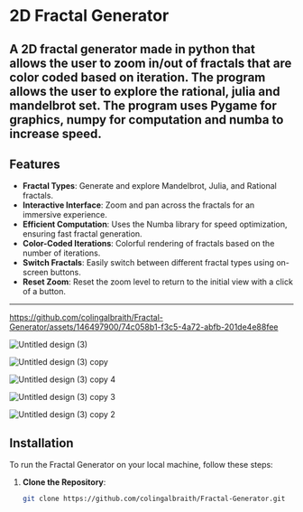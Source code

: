 # 2D Fractal Generator

A 2D fractal generator made in python that allows the user to zoom in/out of fractals that are color coded based on iteration. The program allows the user to explore
the rational, julia and mandelbrot set. The program uses Pygame for graphics, numpy for computation and numba to increase speed.
---
## Features

- **Fractal Types**: Generate and explore Mandelbrot, Julia, and Rational fractals.
- **Interactive Interface**: Zoom and pan across the fractals for an immersive experience.
- **Efficient Computation**: Uses the Numba library for speed optimization, ensuring fast fractal generation.
- **Color-Coded Iterations**: Colorful rendering of fractals based on the number of iterations.
- **Switch Fractals**: Easily switch between different fractal types using on-screen buttons.
- **Reset Zoom**: Reset the zoom level to return to the initial view with a click of a button.
---
https://github.com/colingalbraith/Fractal-Generator/assets/146497900/74c058b1-f3c5-4a72-abfb-201de4e88fee

![Untitled design (3)](https://github.com/colingalbraith/Fractal-Generator/assets/146497900/67bebf7b-3205-46c7-8451-000eebbb59bc)

![Untitled design (3) copy](https://github.com/colingalbraith/Fractal-Generator/assets/146497900/a01c2cbd-a351-437d-b228-b7ff62955781)

![Untitled design (3) copy 4](https://github.com/colingalbraith/Fractal-Generator/assets/146497900/85d00f3d-5652-4f5a-9f00-beb029324539)

![Untitled design (3) copy 3](https://github.com/colingalbraith/Fractal-Generator/assets/146497900/3c8b3acd-4f70-430b-ad70-478e75c379d7)

![Untitled design (3) copy 2](https://github.com/colingalbraith/Fractal-Generator/assets/146497900/0dbec693-2d12-44cd-8dff-4188a7307f95)

## Installation

To run the Fractal Generator on your local machine, follow these steps:

1. **Clone the Repository**:
   ```bash
   git clone https://github.com/colingalbraith/Fractal-Generator.git

